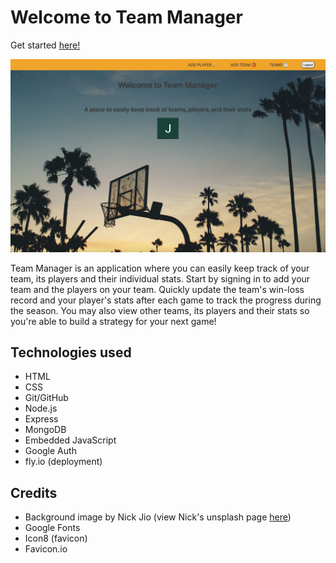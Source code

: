 # Welcome to Team Manager

Get started [here!](https://team-manager.fly.dev/)

![](/public/images/Screenshot%202023-01-19%20at%2010.32.21%20AM.png)

Team Manager is an application where you can easily keep track of your team, its players and their individual stats. Start by signing in to add your team and the players on your team. Quickly update the team's win-loss record and your player's stats after each game to track the progress during the season. You may also view other teams, its players and their stats so you're able to build a strategy for your next game!

## Technologies used
- HTML
- CSS
- Git/GitHub
- Node.js
- Express
- MongoDB
- Embedded JavaScript
- Google Auth
- fly.io (deployment)

## Credits
- Background image by Nick Jio (view Nick's unsplash page [here](https://unsplash.com/@nicholasjio))
- Google Fonts
- Icon8 (favicon)
- Favicon.io


